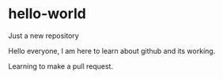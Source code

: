 # hello-world
Just a new repository

Hello everyone,
I am here to learn about github and its working.

Learning to make a pull request.
